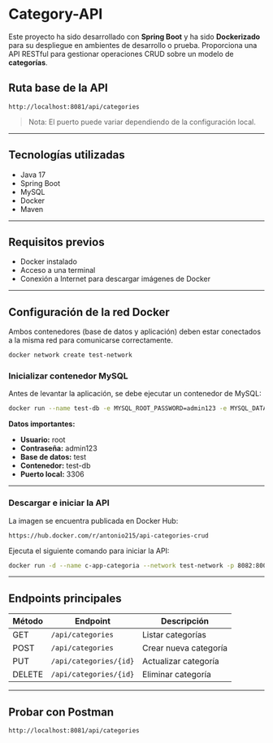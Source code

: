 # Category-API

Este proyecto ha sido desarrollado con **Spring Boot** y ha sido **Dockerizado** para su despliegue en ambientes de desarrollo o prueba. Proporciona una API RESTful para gestionar operaciones CRUD sobre un modelo de **categorías**.

## Ruta base de la API

```
http://localhost:8081/api/categories
```

> Nota: El puerto puede variar dependiendo de la configuración local.

---

##  Tecnologías utilizadas

- Java 17
- Spring Boot
- MySQL
- Docker
- Maven

---

## Requisitos previos

- Docker instalado
- Acceso a una terminal
- Conexión a Internet para descargar imágenes de Docker

---

## Configuración de la red Docker

Ambos contenedores (base de datos y aplicación) deben estar conectados a la misma red para comunicarse correctamente.

```bash
docker network create test-network
```

### Inicializar contenedor MySQL

Antes de levantar la aplicación, se debe ejecutar un contenedor de MySQL:

```bash
docker run --name test-db -e MYSQL_ROOT_PASSWORD=admin123 -e MYSQL_DATABASE=test -p 3306:3306 -d --network test-network mysql
```

**Datos importantes:**

- **Usuario:** root
- **Contraseña:** admin123
- **Base de datos:** test
- **Contenedor:** test-db
- **Puerto local:** 3306

---

### Descargar e iniciar la API

La imagen se encuentra publicada en Docker Hub:

```
https://hub.docker.com/r/antonio215/api-categories-crud
```

Ejecuta el siguiente comando para iniciar la API:

```bash
docker run -d --name c-app-categoria --network test-network -p 8082:8003 -e PORT=8003 -e DB_HOST=test-db:3306 antonio215/api-categories-crud
```

---

## Endpoints principales

| Método | Endpoint                    | Descripción               |
|--------|-----------------------------|---------------------------|
| GET    | `/api/categories`           | Listar categorías         |
| POST   | `/api/categories`           | Crear nueva categoría     |
| PUT    | `/api/categories/{id}`      | Actualizar categoría      |
| DELETE | `/api/categories/{id}`      | Eliminar categoría        |

---

##  Probar con Postman 

```bash
http://localhost:8081/api/categories
```
